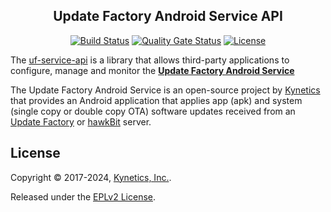 <h2 align="center">Update Factory Android Service API</h2>
<p align="center">
<a href="https://github.com/Kynetics/uf-service-api/actions/workflows/pipeline-build.yml"><img alt="Build Status" src="https://github.com/Kynetics/uf-service-api/actions/workflows/pipeline-build.yml/badge.svg"></a>
<a href="https://sonarcloud.io/project/overview?id=Kynetics_uf-service-api"><img alt="Quality Gate Status" src="https://sonarcloud.io/api/project_badges/measure?project=Kynetics_uf-service-api&metric=alert_status" /></a>
<a href="https://www.eclipse.org/legal/epl-2.0"><img alt="License" src="https://img.shields.io/badge/License-EPL%202.0-red.svg"></a>
<!-- <a href="https://jitpack.io/#kynetics/uf-service-api"><img alt="GitHub release (latest SemVer)" src="https://img.shields.io/github/v/release/kynetics/uf-service-api"></a> -->
</p>

The [uf-service-api](https://docs.updatefactory.io/devices/android/third-party-integration-latest/) is a library that allows third-party applications to configure, manage and monitor the **[Update Factory Android Service](https://docs.updatefactory.io/devices/android/android-service/)**

The Update Factory Android Service is an open-source project by [Kynetics](https://www.kynetics.com/) that provides an Android application that applies app (apk) and system (single copy or double copy OTA) software updates received from an [Update Factory](https://www.kynetics.com/android-ota-mdm) or [hawkBit](https://eclipse.dev/hawkbit/) server.

## License
Copyright © 2017-2024, [Kynetics, Inc.](https://www.kynetics.com).

Released under the [EPLv2 License](https://www.eclipse.org/legal/epl-2.0).

